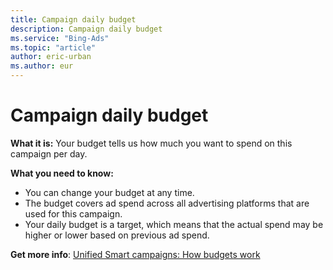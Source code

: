 ```yaml
---
title: Campaign daily budget
description: Campaign daily budget
ms.service: "Bing-Ads"
ms.topic: "article"
author: eric-urban
ms.author: eur
---
```


# Campaign daily budget

**What it is:**      Your budget tells us how much you want to spend on this campaign per day.

**What you need to know:**
- You can change your budget at any time.
- The budget covers ad spend across all advertising platforms that are used for this campaign.
- Your daily budget is a target, which means that the actual spend may be higher or lower based on previous ad spend.

**Get more info**: [Unified Smart campaigns: How budgets work](../hlp_DMC_CONC_Budgets.md)


